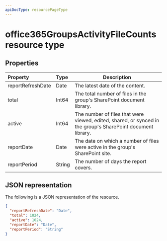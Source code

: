 ```yaml
---
apiDocType: resourcePageType
---
```

# office365GroupsActivityFileCounts resource type

## Properties

| Property          | Type   | Description                              |
| :---------------- | :----- | ---------------------------------------- |
| reportRefreshDate | Date   | The latest date of the content.          |
| total             | Int64  | The total number of files in the group's SharePoint document library. |
| active            | Int64  | The number of files that were viewed, edited, shared, or synced in the group's SharePoint document library. |
| reportDate        | Date   | The date on which a number of files were active in the group's SharePoint site. |
| reportPeriod      | String | The number of days the report covers.    |

## JSON representation

The following is a JSON representation of the resource.

<!-- {

  "blockType": "resource",
  "@odata.type": "microsoft.graph.office365GroupsActivityFileCounts"
} -->

```json
{
  "reportRefreshDate": "Date", 
  "total": 1024, 
  "active": 1024, 
  "reportDate": "Date", 
  "reportPeriod": "String"
}
```
